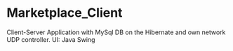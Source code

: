 # Marketplace_Client
Client-Server Application with MySql DB on the Hibernate and own network UDP controller.
UI: Java Swing

